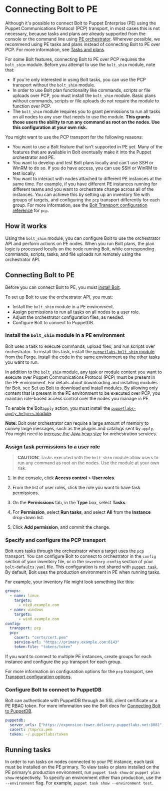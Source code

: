 # Connecting Bolt to PE

Although it's possible to connect Bolt to Puppet Enterprise (PE) using the
Puppet Communications Protocol (PCP) transport, in most cases this is not
necessary, because tasks and plans are already supported from the console or the
command line using
[PE orchestrator](https://puppet.com/docs/pe/latest/running_jobs_with_puppet_orchestrator_overview.html).
Wherever possible, we recommend using PE tasks and plans instead of connecting
Bolt to PE over PCP. For more information, see [Tasks and
plans](https://puppet.com/docs/pe/2019.8/running_tasks_and_plans_pe.html).

For some Bolt features, connecting Bolt to PE over PCP requires the `bolt_shim`
module. Before you attempt to use the `bolt_shim` module, note that:   
- If you're only interested in using Bolt tasks, you can use the PCP transport
  without the `bolt_shim` module.
- In order to use Bolt plan functionality like commands, scripts or file uploads
  over PCP, you must install the `bolt_shim` module. Basic plans without
  commands, scripts or file uploads do not require the module to function over
  PCP.
- The `bolt_shim` module requires you to grant permissions to run all tasks on
  all nodes to any user that needs to use the module. **This grants those users
  the ability to run any command as root on the nodes. Use this configuration at
  your own risk.**

You might want to use the PCP transport for the following reasons:
- You want to use a Bolt feature that isn't supported in PE yet. Many of the
  features that are available in Bolt eventually make it into the Puppet
  orchestrator and PE.
- You want to develop and test Bolt plans locally and can't use SSH or WinRM
  to do so. If you do have access, you can use SSH or WinRM to test locally.
- You want to interact with nodes attached to different PE instances at the
  same time. For example, if you have different PE instances running for
  different teams and you want to orchestrate change across all of the
  instances. You can achieve this by setting up an inventory file with groups of
  targets, and configuring the `pcp` transport differently for each group. For more
  information, see the [Bolt Transport configuration
  reference](https://puppet.com/docs/bolt/latest/bolt_transports_reference.html#pcp)
  for `pcp`.

## How it works

Using the `bolt_shim` module, you can configure Bolt to use the orchestrator API
and perform actions on PE nodes. When you run Bolt plans, the plan logic is
processed locally on the node running Bolt, while corresponding commands,
scripts, tasks, and file uploads run remotely using the orchestrator API.

## Connecting Bolt to PE

Before you can connect Bolt to PE, you must [install
Bolt](https://puppet.com/docs/bolt/latest/bolt_installing.html).

To set up Bolt to use the orchestrator API, you must:
-   Install the `bolt_shim` module in a PE environment.
-   Assign permissions to run all tasks on all nodes to a user role.
-   Adjust the orchestrator configuration files, as needed.
-   Configure Bolt to connect to PuppetDB.

### Install the `bolt_shim` module in a PE environment

Bolt uses a task to execute commands, upload files, and run scripts over
orchestrator. To install this task, install the [`puppetlabs-bolt_shim`
module](https://forge.puppet.com/puppetlabs/bolt_shim) from the Forge. Install
the code in the same environment as the other tasks you want to run.

In addition to the `bolt_shim` module, any task or module content you want to
execute over Puppet Communications Protocol (PCP) must be present in the PE
environment. For details about downloading and installing modules for Bolt, see
[Set up Bolt to download and install
modules](https://puppet.com/docs/bolt/latest/installing_tasks_from_the_forge.html#task-8928).
By allowing only content that is present in the PE environment to be executed
over PCP, you maintain role-based access control over the nodes you manage in
PE.

To enable the Bolt`apply` action, you must install the
[`puppetlabs-apply_helpers`
module](https://forge.puppet.com/puppetlabs/apply_helpers).

**Note:** Bolt over orchestrator can require a large amount of memory to convey
large messages, such as the plugins and catalogs sent by `apply`. You might need
to [increase the Java heap
size](https://puppet.com/docs/pe/latest/config_java_args.html#increase-the-java-heap-size-for-pe-java-services)
for orchestration services.

### Assign task permissions to a user role

> **CAUTION:** Tasks executed with the `bolt_shim` module allow users
  to run any command as root on the nodes. Use the module at
  your own risk.

1.  In the console, click **Access control** > **User roles**.

2.  From the list of user roles, click the role you want to have task
    permissions.

3.  On the **Permissions** tab, in the **Type** box, select **Tasks**.

4.  For **Permission**, select **Run tasks**, and select **All** from the
    **Instance** drop-down list.

5.  Click **Add permission**, and commit the change.


### Specify and configure the PCP transport

Bolt runs tasks through the orchestrator when a target uses the `pcp` transport.
You can configure Bolt to connect to orchestrator in the `config` section of
your inventory file, or in the `inventory-config` section of your
`bolt-defaults.yaml` file. This configuration is not shared with [`puppet
task`](running_tasks_from_the_command_line.dita). By default, Bolt uses the
production environment in PE when running tasks.

For example, your inventory file might look something
like this:
```yaml
groups: 
  - name: linux    
    targets:
      - nix0.example.com
  - name: windows  
    targets:
      - win0.example.com
config: 
  transport: pcp
  pcp:
    cacert: "certs/cert.pem"
    service-url: "https://primary.example.com:8143"
    token-file: "tokens/token"
```

If you want to connect to multiple PE instances, create groups for each instance
and configure the `pcp` transport for each group.

For more information on configuration options for the `pcp` transport, see
[Transport configuration
options](https://puppet.com/docs/bolt/latest/bolt_transports_reference.html#pcp).

### Configure Bolt to connect to PuppetDB

Bolt can authenticate with PuppetDB through an SSL client certificate or a PE
RBAC token. For more information see the Bolt docs for [Connecting Bolt to
PuppetDB](https://puppet.com/docs/bolt/latest/bolt_connect_puppetdb.html).

```yaml
puppetdb:
  server_urls: ["https://expensive-tower.delivery.puppetlabs.net:8081", "https://amber-publisher.delivery.puppetlabs.net:8081"]
  cacert: /tmp/ca.pem
  token: ~/.puppetlabs/token
```

## Running tasks

In order to run tasks on nodes connected to your PE instance, each task must be
installed on the PE primary. To view tasks or plans installed on the PE primary's
production environment, run `puppet task show` or `puppet plan show`
respectively. To specify an environment other than production, use the
`--environment` flag. For example, `puppet task show --environment test`.

